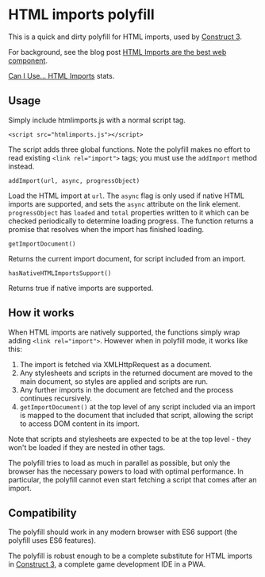 # HTML imports polyfill
This is a quick and dirty polyfill for HTML imports, used by [Construct 3](https://www.construct.net).

For background, see the blog post [HTML Imports are the best web component](https://www.scirra.com/blog/ashley/34/html-imports-are-the-best-web-component).

[Can I Use... HTML Imports](http://caniuse.com/#feat=imports) stats.

## Usage

Simply include htmlimports.js with a normal script tag.

`<script src="htmlimports.js"></script>`

The script adds three global functions. Note the polyfill makes no effort to read existing `<link rel="import">` tags; you must use the `addImport` method instead.

`addImport(url, async, progressObject)`

Load the HTML import at `url`. The `async` flag is only used if native HTML imports are supported, and sets the `async` attribute on the link element. `progressObject` has `loaded` and `total` properties written to it which can be checked periodically to determine loading progress. The function returns a promise that resolves when the import has finished loading.

`getImportDocument()`

Returns the current import document, for script included from an import.

`hasNativeHTMLImportsSupport()`

Returns true if native imports are supported.

## How it works

When HTML imports are natively supported, the functions simply wrap adding `<link rel="import">`. However when in polyfill mode, it works like this:

1. The import is fetched via XMLHttpRequest as a document.
2. Any stylesheets and scripts in the returned document are moved to the main document, so styles are applied and scripts are run.
3. Any further imports in the document are fetched and the process continues recursively.
4. `getImportDocument()` at the top level of any script included via an import is mapped to the document that included that script, allowing the script to access DOM content in its import.

Note that scripts and stylesheets are expected to be at the top level - they won't be loaded if they are nested in other tags.

The polyfill tries to load as much in parallel as possible, but only the browser has the necessary powers to load with optimal performance. In particular, the polyfill cannot even start fetching a script that comes after an import.

## Compatibility

The polyfill should work in any modern browser with ES6 support (the polyfill uses ES6 features).

The polyfill is robust enough to be a complete substitute for HTML imports in [Construct 3](https://www.construct.net), a complete game development IDE in a PWA.
